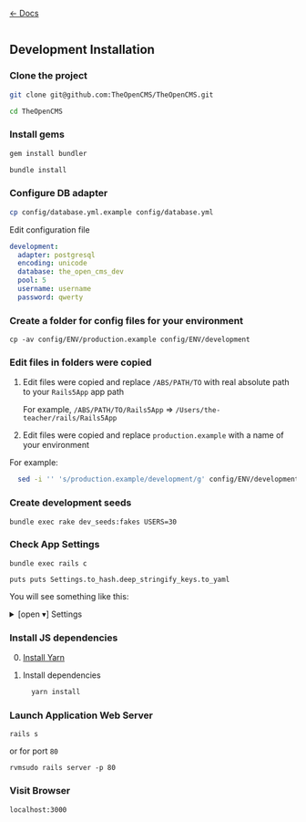 [&larr; Docs](./README.md)

```
```

## Development Installation

### Clone the project

```sh
git clone git@github.com:TheOpenCMS/TheOpenCMS.git

cd TheOpenCMS
```

### Install gems

```sh
gem install bundler

bundle install
```

### Configure DB adapter

```sh
cp config/database.yml.example config/database.yml
```

Edit configuration file

```yaml
development:
  adapter: postgresql
  encoding: unicode
  database: the_open_cms_dev
  pool: 5
  username: username
  password: qwerty
```

### Create a folder for config files for your environment

```
cp -av config/ENV/production.example config/ENV/development
```

### Edit files in folders were copied

1. Edit files were copied and replace `/ABS/PATH/TO` with real absolute path to your `Rails5App` app path

    For example, `/ABS/PATH/TO/Rails5App` => `/Users/the-teacher/rails/Rails5App`

2. Edit files were copied and replace `production.example` with a name of your environment

  For example:

  ```sh
    sed -i '' 's/production.example/development/g' config/ENV/development/services/*
  ```

### Create development seeds

```
bundle exec rake dev_seeds:fakes USERS=30
```

### Check App Settings

```
bundle exec rails c
```

```
puts puts Settings.to_hash.deep_stringify_keys.to_yaml
```

You will see something like this:

<details>
  <summary>[open ▾] Settings</summary>

  ```yaml
  app:
    default_locale: en
    time_zone: St. Petersburg
    secret_key_base: a000000000000000000000000000000000000000000000000001
    secret_token: a000000000000000000000000000000000000000000000000002
    mailer:
      service: letter_opener
      host: http://localhost:3000
      admin_email: admin@theopencms.com
      smtp:
        default:
          user_name: no-reply@theopencms.org
          password: XXXXXXXXXXXXXXXXXXXXXXXXX
          authentication: plain
          enable_starttls_auto: true
          address: smtp.yandex.ru
          domain: yandex.ru
          port: 25
      sandmail:
        location: "/usr/sbin/sendmail"
        arguments: "-i -t"
      mailcatcher:
        address: localhost
        port: 1025
    exception_notification:
      app_name: "[TheOpenCMS.org]"
      sender_name: "[TheOpenCMS Errors]"
      sender_address: no-reply@theopencms.org
      recipient_address: errors@theopencms.org
  redis:
    port: 6010
    url: redis://localhost:6010/1
  sidekiq:
    namespace: example.com
    ui:
      user: admin
      password: qwerty
  action_cable:
    adapter_params:
      adapter: redis
      url: redis://localhost:6010/1
      channel_prefix: rails5app
    worker_pool_size: 4
    mount_path: ws://localhost:3000/app-cable
    disable_request_forgery_protection: false
    allowed_request_origins: http://localhost:3000
  devise:
    mailer_sender: mail-sender@example.com
    parent_mailer: ActionMailer::Base
    mailer: DeviseMailer
  oauth:
    facebook:
      tokens:
      - 00000000000000
      - 000000000000000000000000000000000000000000
      options:
        scope: email,public_profile,user_friends
        info_fields: name,email,cover,link
        display: popup
    twitter:
      tokens:
      - 00000000000000
      - 000000000000000000000000000000000000000000
    google_oauth2:
      tokens:
      - 000000000000000000000000000000000000000000.apps.googleusercontent.com
      - 0000000000000000000000000000
      options:
        scope: email, profile, plus.me
        prompt: select_account
        image_aspect_ratio: square
        image_size: 50
        display: popup
        skip_jwt: true
    vkontakte:
      tokens:
      - 00000000000000
      - 0000000000000000000000000000
      options:
        display: popup
    odnoklassniki:
      tokens:
      - 00000000000000
      - 0000000000000000000000000000
      options:
        public_key: 00000000000000
        scope: VALUABLE_ACCESS
  services:
    rollbar:
      token: ''
    google_analytics:
      tracking_id: ''
    yandex_metrika:
      tracking_id: ''
  ```

</details>

### Install JS dependencies

0. [Install Yarn](https://yarnpkg.com/lang/en/docs/install/)
0. Install dependencies

    ```sh
      yarn install
    ```

### Launch Application Web Server

```
rails s
```

or for port `80`

```
rvmsudo rails server -p 80
```

### Visit Browser

```
localhost:3000
```
